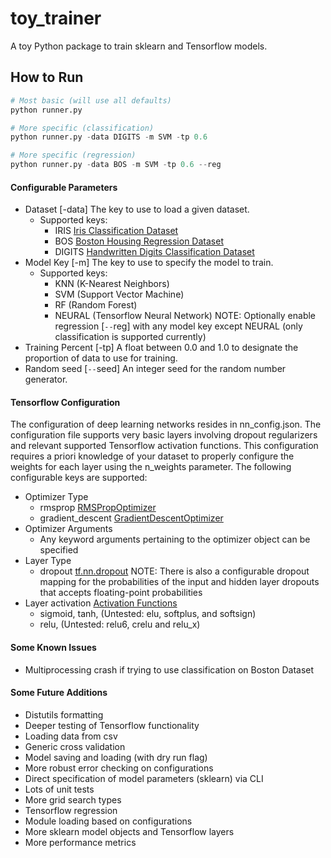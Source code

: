 # toy_trainer
A toy Python package to train sklearn and Tensorflow models.

## How to Run
```python
# Most basic (will use all defaults)
python runner.py

# More specific (classification)
python runner.py -data DIGITS -m SVM -tp 0.6

# More specific (regression)
python runner.py -data BOS -m SVM -tp 0.6 --reg

```

#### Configurable Parameters
- Dataset [-data] The key to use to load a given dataset.
  - Supported keys:
    - IRIS [Iris Classification Dataset](https://archive.ics.uci.edu/ml/datasets/Iris)
    - BOS [Boston Housing Regression Dataset](https://archive.ics.uci.edu/ml/datasets/Housing)
    - DIGITS [Handwritten Digits Classification Dataset](https://archive.ics.uci.edu/ml/datasets/Pen-Based+Recognition+of+Handwritten+Digits)
- Model Key [-m] The key to use to specify the model to train.
  - Supported keys:
    - KNN (K-Nearest Neighbors)
    - SVM (Support Vector Machine)
    - RF (Random Forest)
    - NEURAL (Tensorflow Neural Network)
   NOTE:
   Optionally enable regression [`--`reg] with any model key except NEURAL (only classification is supported currently)
 - Training Percent [-tp] A float between 0.0 and 1.0 to designate the proportion of data to use for training.
 - Random seed [`--`seed] An integer seed for the random number generator.

#### Tensorflow Configuration
The configuration of deep learning networks resides in nn_config.json. The configuration file supports very basic layers involving dropout regularizers and relevant supported Tensorflow activation functions. This configuration requires a priori knowledge of your dataset to properly configure the weights for each layer using the n_weights parameter. The following configurable keys are supported:
  - Optimizer Type
    - rmsprop [RMSPropOptimizer](https://www.tensorflow.org/api_docs/python/tf/train/RMSPropOptimizer)
    - gradient_descent [GradientDescentOptimizer](https://www.tensorflow.org/api_docs/python/tf/train/GradientDescentOptimizer)
  - Optimizer Arguments
    - Any keyword arguments pertaining to the optimizer object can be specified
  - Layer Type
    - dropout [tf.nn.dropout](https://www.tensorflow.org/api_docs/python/tf/nn/dropout)
    NOTE: There is also a configurable dropout mapping for the probabilities of the input and hidden layer dropouts that accepts floating-point probabilities
  - Layer activation [Activation Functions](https://www.tensorflow.org/api_guides/python/nn#Activation_Functions)
    - sigmoid, tanh, (Untested: elu, softplus, and softsign)
    - relu, (Untested: relu6, crelu and relu_x)

#### Some Known Issues
- Multiprocessing crash if trying to use classification on Boston Dataset

#### Some Future Additions
- Distutils formatting
- Deeper testing of Tensorflow functionality
- Loading data from csv
- Generic cross validation
- Model saving and loading (with dry run flag)
- More robust error checking on configurations
- Direct specification of model parameters (sklearn) via CLI
- Lots of unit tests
- More grid search types
- Tensorflow regression
- Module loading based on configurations
- More sklearn model objects and Tensorflow layers
- More performance metrics
